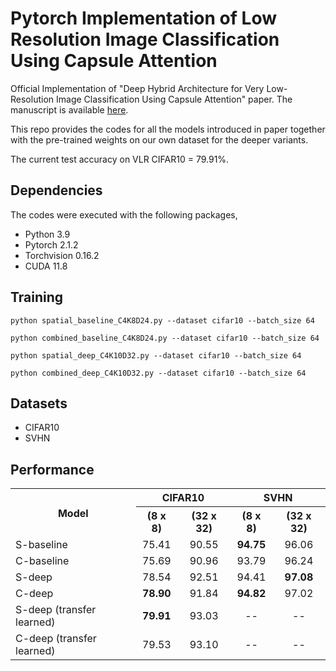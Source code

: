 # Pytorch Implementation of Low Resolution Image Classification Using Capsule Attention

Official Implementation of "Deep Hybrid Architecture for Very Low-Resolution Image Classification Using Capsule Attention" paper. The manuscript is available <a href="https://doi.org/10.1109/ACCESS.2024.3469155" target="_blank">here</a>.

This repo provides the codes for all the models introduced in paper together with the pre-trained weights on our own dataset for the deeper variants.

The current test accuracy on VLR CIFAR10 = 79.91%.

## Dependencies

The codes were executed with the following packages,
- Python 3.9
- Pytorch 2.1.2
- Torchvision 0.16.2
- CUDA 11.8

## Training

 ```
python spatial_baseline_C4K8D24.py --dataset cifar10 --batch_size 64
 ```
 ```
python combined_baseline_C4K8D24.py --dataset cifar10 --batch_size 64
 ```
 ```
python spatial_deep_C4K10D32.py --dataset cifar10 --batch_size 64
 ```
 ```
python combined_deep_C4K10D32.py --dataset cifar10 --batch_size 64
 ```

## Datasets

- CIFAR10
- SVHN

## Performance

<table>
  <tr>
    <th rowspan="2">Model</th>
    <th colspan="2">CIFAR10</th>
    <th colspan="2">SVHN</th>
  </tr>
  <tr>
    <th>(8 x 8)</th>
    <th>(32 x 32)</th>
    <th>(8 x 8)</th>
    <th>(32 x 32)</th>
  </tr>
  <tr>
    <td>S-baseline</td>
    <td align="center">75.41</td>
    <td align="center">90.55</td>
    <td align="center"><b>94.75</b></td>
    <td align="center">96.06</td>
  </tr>
  <tr>
    <td>C-baseline</td>
    <td align="center">75.69</td>
    <td align="center">90.96</td>
    <td align="center">93.79</td>
    <td align="center">96.24</td>
  </tr>
  <tr>
    <td>S-deep</td>
    <td align="center">78.54</td>
    <td align="center">92.51</td>
    <td align="center">94.41</td>
    <td align="center"><b>97.08</b></td>
  </tr>
  <tr>
    <td>C-deep</td>
    <td align="center"><b>78.90</b></td>
    <td align="center">91.84</td>
    <td align="center"><b>94.82</b></td>
    <td align="center">97.02</td>
  </tr>
  <tr>
    <td>S-deep (transfer learned)</td>
    <td align="center"><b>79.91</b></td>
    <td align="center">93.03</td>
    <td align="center">--</td>
    <td align="center">--</td>
  </tr>
  <tr>
    <td>C-deep (transfer learned)</td>
    <td align="center">79.53</td>
    <td align="center">93.10</td>
    <td align="center">--</td>
    <td align="center">--</td>
  </tr>
</table>



